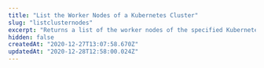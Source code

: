 ```yaml
---
title: "List the Worker Nodes of a Kubernetes Cluster"
slug: "listclusternodes"
excerpt: "Returns a list of the worker nodes of the specified Kubernetes cluster."
hidden: false
createdAt: "2020-12-27T13:07:58.670Z"
updatedAt: "2020-12-28T12:58:00.024Z"
---
```

